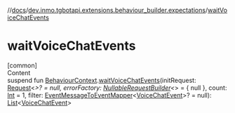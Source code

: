 //[docs](../../index.md)/[dev.inmo.tgbotapi.extensions.behaviour_builder.expectations](index.md)/[waitVoiceChatEvents](wait-voice-chat-events.md)



# waitVoiceChatEvents  
[common]  
Content  
suspend fun [BehaviourContext](../dev.inmo.tgbotapi.extensions.behaviour_builder/-behaviour-context/index.md).[waitVoiceChatEvents](wait-voice-chat-events.md)(initRequest: [Request](../dev.inmo.tgbotapi.requests.abstracts/-request/index.md)<*>? = null, errorFactory: [NullableRequestBuilder](index.md#%5Bdev.inmo.tgbotapi.extensions.behaviour_builder.expectations%2FNullableRequestBuilder%2F%2F%2FPointingToDeclaration%2F%5D%2FClasslikes%2F625018081)<*> = { null }, count: [Int](https://kotlinlang.org/api/latest/jvm/stdlib/kotlin/-int/index.html) = 1, filter: [EventMessageToEventMapper](index.md#%5Bdev.inmo.tgbotapi.extensions.behaviour_builder.expectations%2FEventMessageToEventMapper%2F%2F%2FPointingToDeclaration%2F%5D%2FClasslikes%2F625018081)<[VoiceChatEvent](../dev.inmo.tgbotapi.types.message.ChatEvents.abstracts/-voice-chat-event/index.md)>? = null): [List](https://kotlinlang.org/api/latest/jvm/stdlib/kotlin.collections/-list/index.html)<[VoiceChatEvent](../dev.inmo.tgbotapi.types.message.ChatEvents.abstracts/-voice-chat-event/index.md)>  



